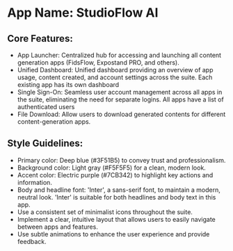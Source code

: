 # **App Name**: StudioFlow AI

## Core Features:

- App Launcher: Centralized hub for accessing and launching all content generation apps (FidsFlow, Expostand PRO, and others).
- Unified Dashboard: Unified dashboard providing an overview of app usage, content created, and account settings across the suite. Each existing app has its own dashboard
- Single Sign-On: Seamless user account management across all apps in the suite, eliminating the need for separate logins. All apps have a list of authenticated users
- File Download: Allow users to download generated contents for different content-generation apps.

## Style Guidelines:

- Primary color: Deep blue (#3F51B5) to convey trust and professionalism.
- Background color: Light gray (#F5F5F5) for a clean, modern look.
- Accent color: Electric purple (#7CB342) to highlight key actions and information.
- Body and headline font: 'Inter', a sans-serif font, to maintain a modern, neutral look. 'Inter' is suitable for both headlines and body text in this app.
- Use a consistent set of minimalist icons throughout the suite.
- Implement a clear, intuitive layout that allows users to easily navigate between apps and features.
- Use subtle animations to enhance the user experience and provide feedback.
